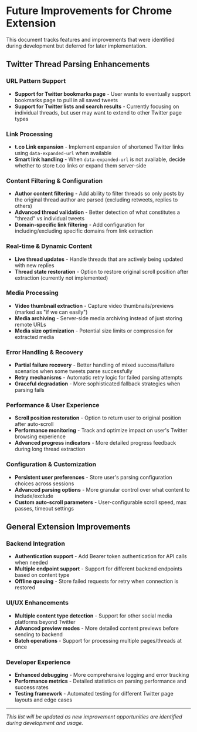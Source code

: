# Future Improvements for Chrome Extension

This document tracks features and improvements that were identified during development but deferred for later implementation.

## Twitter Thread Parsing Enhancements

### URL Pattern Support
- **Support for Twitter bookmarks page** - User wants to eventually support bookmarks page to pull in all saved tweets
- **Support for Twitter lists and search results** - Currently focusing on individual threads, but user may want to extend to other Twitter page types

### Link Processing
- **t.co Link expansion** - Implement expansion of shortened Twitter links using `data-expanded-url` when available
- **Smart link handling** - When `data-expanded-url` is not available, decide whether to store t.co links or expand them server-side

### Content Filtering & Configuration
- **Author content filtering** - Add ability to filter threads so only posts by the original thread author are parsed (excluding retweets, replies to others)
- **Advanced thread validation** - Better detection of what constitutes a "thread" vs individual tweets
- **Domain-specific link filtering** - Add configuration for including/excluding specific domains from link extraction

### Real-time & Dynamic Content
- **Live thread updates** - Handle threads that are actively being updated with new replies
- **Thread state restoration** - Option to restore original scroll position after extraction (currently not implemented)

### Media Processing
- **Video thumbnail extraction** - Capture video thumbnails/previews (marked as "if we can easily")
- **Media archiving** - Server-side media archiving instead of just storing remote URLs
- **Media size optimization** - Potential size limits or compression for extracted media

### Error Handling & Recovery
- **Partial failure recovery** - Better handling of mixed success/failure scenarios when some tweets parse successfully
- **Retry mechanisms** - Automatic retry logic for failed parsing attempts
- **Graceful degradation** - More sophisticated fallback strategies when parsing fails

### Performance & User Experience  
- **Scroll position restoration** - Option to return user to original position after auto-scroll
- **Performance monitoring** - Track and optimize impact on user's Twitter browsing experience
- **Advanced progress indicators** - More detailed progress feedback during long thread extraction

### Configuration & Customization
- **Persistent user preferences** - Store user's parsing configuration choices across sessions
- **Advanced parsing options** - More granular control over what content to include/exclude
- **Custom auto-scroll parameters** - User-configurable scroll speed, max passes, timeout settings

## General Extension Improvements

### Backend Integration
- **Authentication support** - Add Bearer token authentication for API calls when needed
- **Multiple endpoint support** - Support for different backend endpoints based on content type
- **Offline queuing** - Store failed requests for retry when connection is restored

### UI/UX Enhancements
- **Multiple content type detection** - Support for other social media platforms beyond Twitter
- **Advanced preview modes** - More detailed content previews before sending to backend
- **Batch operations** - Support for processing multiple pages/threads at once

### Developer Experience
- **Enhanced debugging** - More comprehensive logging and error tracking
- **Performance metrics** - Detailed statistics on parsing performance and success rates
- **Testing framework** - Automated testing for different Twitter page layouts and edge cases

---

*This list will be updated as new improvement opportunities are identified during development and usage.*